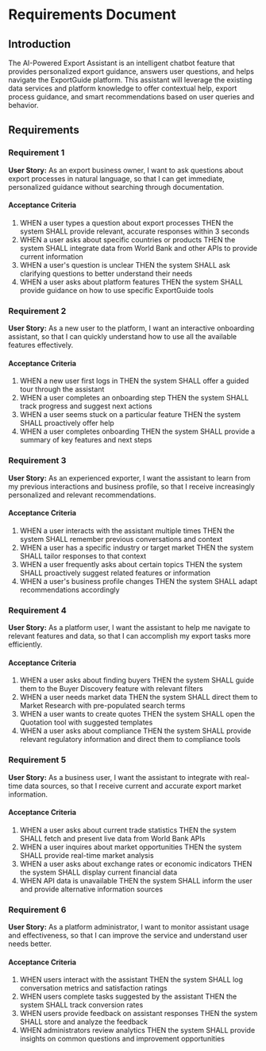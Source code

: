 # Requirements Document

## Introduction

The AI-Powered Export Assistant is an intelligent chatbot feature that provides personalized export guidance, answers user questions, and helps navigate the ExportGuide platform. This assistant will leverage the existing data services and platform knowledge to offer contextual help, export process guidance, and smart recommendations based on user queries and behavior.

## Requirements

### Requirement 1

**User Story:** As an export business owner, I want to ask questions about export processes in natural language, so that I can get immediate, personalized guidance without searching through documentation.

#### Acceptance Criteria

1. WHEN a user types a question about export processes THEN the system SHALL provide relevant, accurate responses within 3 seconds
2. WHEN a user asks about specific countries or products THEN the system SHALL integrate data from World Bank and other APIs to provide current information
3. WHEN a user's question is unclear THEN the system SHALL ask clarifying questions to better understand their needs
4. WHEN a user asks about platform features THEN the system SHALL provide guidance on how to use specific ExportGuide tools

### Requirement 2

**User Story:** As a new user to the platform, I want an interactive onboarding assistant, so that I can quickly understand how to use all the available features effectively.

#### Acceptance Criteria

1. WHEN a new user first logs in THEN the system SHALL offer a guided tour through the assistant
2. WHEN a user completes an onboarding step THEN the system SHALL track progress and suggest next actions
3. WHEN a user seems stuck on a particular feature THEN the system SHALL proactively offer help
4. WHEN a user completes onboarding THEN the system SHALL provide a summary of key features and next steps

### Requirement 3

**User Story:** As an experienced exporter, I want the assistant to learn from my previous interactions and business profile, so that I receive increasingly personalized and relevant recommendations.

#### Acceptance Criteria

1. WHEN a user interacts with the assistant multiple times THEN the system SHALL remember previous conversations and context
2. WHEN a user has a specific industry or target market THEN the system SHALL tailor responses to that context
3. WHEN a user frequently asks about certain topics THEN the system SHALL proactively suggest related features or information
4. WHEN a user's business profile changes THEN the system SHALL adapt recommendations accordingly

### Requirement 4

**User Story:** As a platform user, I want the assistant to help me navigate to relevant features and data, so that I can accomplish my export tasks more efficiently.

#### Acceptance Criteria

1. WHEN a user asks about finding buyers THEN the system SHALL guide them to the Buyer Discovery feature with relevant filters
2. WHEN a user needs market data THEN the system SHALL direct them to Market Research with pre-populated search terms
3. WHEN a user wants to create quotes THEN the system SHALL open the Quotation tool with suggested templates
4. WHEN a user asks about compliance THEN the system SHALL provide relevant regulatory information and direct them to compliance tools

### Requirement 5

**User Story:** As a business user, I want the assistant to integrate with real-time data sources, so that I receive current and accurate export market information.

#### Acceptance Criteria

1. WHEN a user asks about current trade statistics THEN the system SHALL fetch and present live data from World Bank APIs
2. WHEN a user inquires about market opportunities THEN the system SHALL provide real-time market analysis
3. WHEN a user asks about exchange rates or economic indicators THEN the system SHALL display current financial data
4. WHEN API data is unavailable THEN the system SHALL inform the user and provide alternative information sources

### Requirement 6

**User Story:** As a platform administrator, I want to monitor assistant usage and effectiveness, so that I can improve the service and understand user needs better.

#### Acceptance Criteria

1. WHEN users interact with the assistant THEN the system SHALL log conversation metrics and satisfaction ratings
2. WHEN users complete tasks suggested by the assistant THEN the system SHALL track conversion rates
3. WHEN users provide feedback on assistant responses THEN the system SHALL store and analyze the feedback
4. WHEN administrators review analytics THEN the system SHALL provide insights on common questions and improvement opportunities